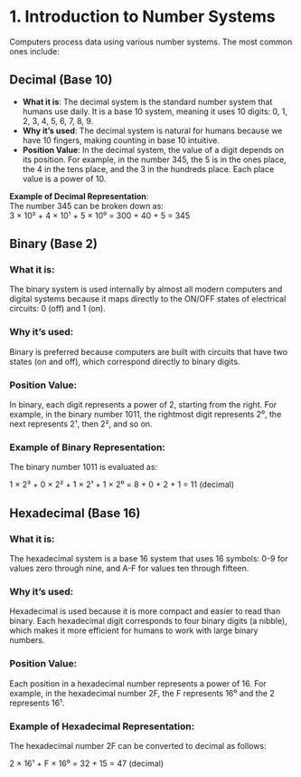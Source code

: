 # 1. Introduction to Number Systems

Computers process data using various number systems. The most common ones include:

## **Decimal (Base 10)**  
- **What it is**: The decimal system is the standard number system that humans use daily. It is a base 10 system, meaning it uses 10 digits: 0, 1, 2, 3, 4, 5, 6, 7, 8, 9.
- **Why it’s used**: The decimal system is natural for humans because we have 10 fingers, making counting in base 10 intuitive.
- **Position Value**: In the decimal system, the value of a digit depends on its position. For example, in the number 345, the 5 is in the ones place, the 4 in the tens place, and the 3 in the hundreds place. Each place value is a power of 10.

**Example of Decimal Representation**:  
The number 345 can be broken down as:  
3 × 10² + 4 × 10¹ + 5 × 10⁰ = 300 + 40 + 5 = 345 

## Binary (Base 2)

### What it is:
The binary system is used internally by almost all modern computers and digital systems because it maps directly to the ON/OFF states of electrical circuits: 0 (off) and 1 (on).

### Why it’s used:
Binary is preferred because computers are built with circuits that have two states (on and off), which correspond directly to binary digits.

### Position Value:
In binary, each digit represents a power of 2, starting from the right. For example, in the binary number 1011, the rightmost digit represents 2⁰, the next represents 2¹, then 2², and so on.

### Example of Binary Representation:
The binary number 1011 is evaluated as:

1 × 2³ + 0 × 2² + 1 × 2¹ + 1 × 2⁰ = 8 + 0 + 2 + 1 = 11 (decimal)

## Hexadecimal (Base 16)

### What it is:
The hexadecimal system is a base 16 system that uses 16 symbols: 0-9 for values zero through nine, and A-F for values ten through fifteen.

### Why it’s used:
Hexadecimal is used because it is more compact and easier to read than binary. Each hexadecimal digit corresponds to four binary digits (a nibble), which makes it more efficient for humans to work with large binary numbers.

### Position Value:
Each position in a hexadecimal number represents a power of 16. For example, in the hexadecimal number 2F, the F represents 16⁰ and the 2 represents 16¹.

### Example of Hexadecimal Representation:
The hexadecimal number 2F can be converted to decimal as follows:

2 × 16¹ + F × 16⁰ = 32 + 15 = 47 (decimal)



